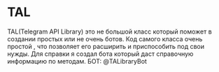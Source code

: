 # TAL
TAL(Telegram API Library) это не большой класс который поможет в создании простых или не очень ботов. Код самого класса очень простой , что позволяет его расширить и приспособить под свои нужды. Для справки я создал бота который даст справочную информацию по методам. БОТ: @TALibraryBot
